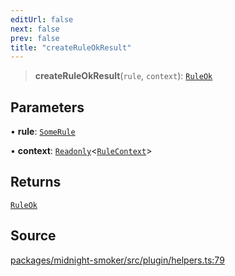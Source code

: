 ```yaml
---
editUrl: false
next: false
prev: false
title: "createRuleOkResult"
---
```


> **createRuleOkResult**(`rule`, `context`): [`RuleOk`](/api/midnight-smoker/midnight-smoker/rule/type-aliases/ruleok/)

## Parameters

• **rule**: [`SomeRule`](/api/midnight-smoker/midnight-smoker/rule/type-aliases/somerule/)

• **context**: [`Readonly`]( https://www.typescriptlang.org/docs/handbook/utility-types.html#readonlytype )\<[`RuleContext`](/api/midnight-smoker/midnight-smoker/rule/classes/rulecontext/)\>

## Returns

[`RuleOk`](/api/midnight-smoker/midnight-smoker/rule/type-aliases/ruleok/)

## Source

[packages/midnight-smoker/src/plugin/helpers.ts:79](https://github.com/boneskull/midnight-smoker/blob/417858b/packages/midnight-smoker/src/plugin/helpers.ts#L79)
